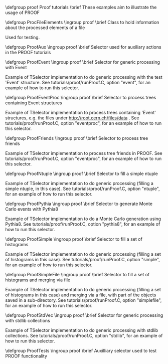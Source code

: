 \defgroup proof Proof tutorials
\brief These examples aim to illustrate the usage of PROOF


\defgroup ProcFileElements
\ingroup proof
\brief Class to hold information about the processed elements of a file

Used for testing.

\defgroup ProofAux
\ingroup proof
\brief Selector used for auxiliary actions in the PROOF tutorials

\defgroup ProofEvent
\ingroup proof
\brief Selector for generic processing with Event

Example of TSelector implementation to do generic
processing with the test 'Event' structure.
See tutorials/proof/runProof.C, option "event", for an
example of how to run this selector.

\defgroup ProofEventProc 
\ingroup proof
\brief Selector to process trees containing Event structures

Example of TSelector implementation to process trees
containing 'Event' structures, e.g. the files under
http://root.cern.ch/files/data .
See tutorials/proof/runProof.C, option "eventproc", for
an example of how to run this selector.

\defgroup ProofFriends
\ingroup proof
\brief Selector to process tree friends

Example of TSelector implementation to process tree friends in PROOF.
See tutorials/proof/runProof.C, option "eventproc", for
an example of how to run this selector.

\defgroup ProofNtuple
\ingroup proof
\brief Selector to fill a simple ntuple

Example of TSelector implementation to do generic processing
(filling a simple ntuple, in this case).
See tutorials/proof/runProof.C, option "ntuple", for an
example of how to run this selector.

\defgroup ProofPythia
\ingroup proof
\brief Selector to generate Monte Carlo events with Pythia8

Example of TSelector implementation to do a Monte Carlo
generation using Pythia8.
See tutorials/proof/runProof.C, option "pythia8", for an
example of how to run this selector.

\defgroup ProofSimple
\ingroup proof
\brief Selector to fill a set of histograms

Example of TSelector implementation to do generic processing (filling a
set of histograms in this case).
See tutorials/proof/runProof.C, option "simple", for an
example of how to run this selector.

\defgroup ProofSimpleFile
\ingroup proof
\brief Selector to fill a set of histograms and merging via file

Example of TSelector implementation to do generic processing
(filling a set of histograms in this case) and merging via
a file, with part of the objects saved in a sub-directory.
See tutorials/proof/runProof.C, option "simplefile", for an
example of how to run this selector.

\defgroup ProofStdVec
\ingroup proof
\brief Selector for generic processing with stdlib collections

Example of TSelector implementation to do generic
processing with stdlib collections.
See tutorials/proof/runProof.C, option "stdlib", for an
example of how to run this selector.

\defgroup ProofTests
\ingroup proof
\brief Auxilliary selector used to test PROOF functionality




